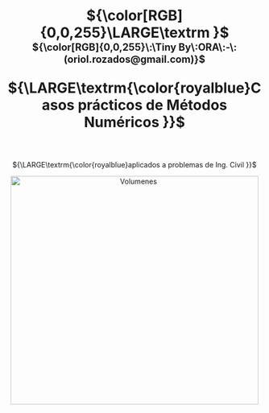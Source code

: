 <p align='center'> 
<h1 align="center">${\color[RGB]{0,0,255}\LARGE\textrm }$ <sub><sup>${\color[RGB]{0,0,255}\:\Tiny By\:ORA\:-\:(oriol.rozados@gmail.com)}$</sup></sub>
<br>
<p align="center">
  ${\LARGE\textrm{\color{royalblue}Casos prácticos de Métodos Numéricos }}$ </p>
</h1>  
</p>
<br> 
<p align='center'> 
    ${\LARGE\textrm{\color{royalblue}aplicados a problemas de Ing. Civil }}$ 
</p>

<p align='center'><img src="/img/logo.png" style="width:13cm;height:12cm" alt="Volumenes" /></p>
</p>
 
